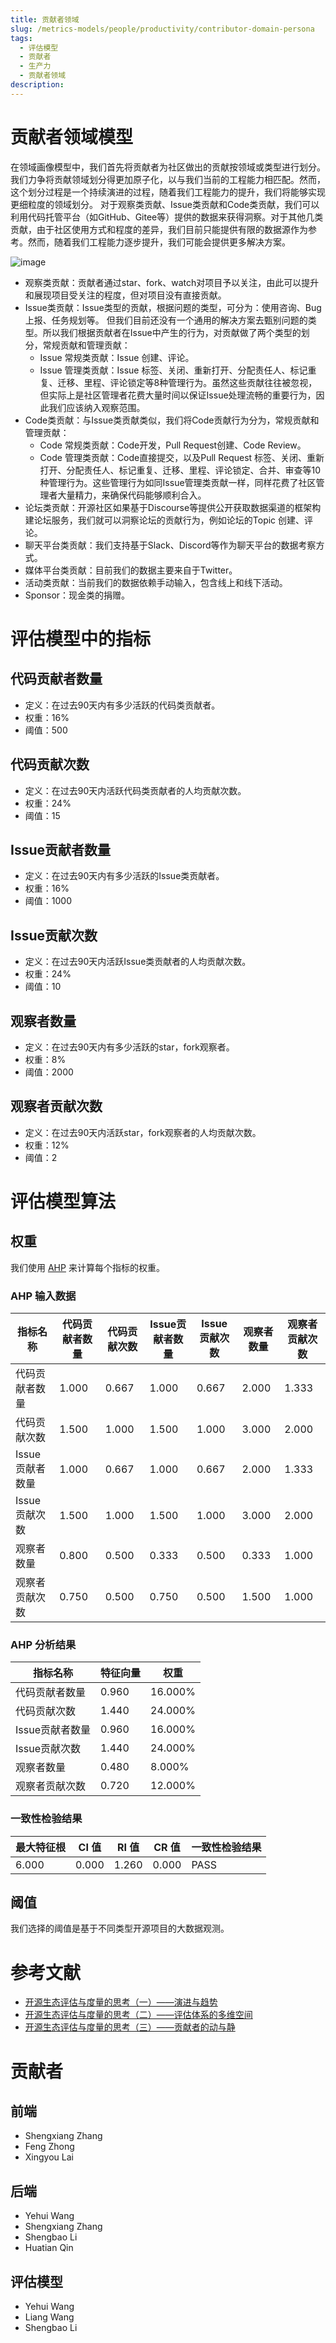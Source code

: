 ```yaml
---
title: 贡献者领域
slug: /metrics-models/people/productivity/contributor-domain-persona
tags:
  - 评估模型
  - 贡献者
  - 生产力
  - 贡献者领域
description: 
---
```


# 贡献者领域模型

在领域画像模型中，我们首先将贡献者为社区做出的贡献按领域或类型进行划分。我们力争将贡献领域划分得更加原子化，以与我们当前的工程能力相匹配。然而，这个划分过程是一个持续演进的过程，随着我们工程能力的提升，我们将能够实现更细粒度的领域划分。
对于观察类贡献、Issue类贡献和Code类贡献，我们可以利用代码托管平台（如GitHub、Gitee等）提供的数据来获得洞察。对于其他几类贡献，由于社区使用方式和程度的差异，我们目前只能提供有限的数据源作为参考。然而，随着我们工程能力逐步提升，我们可能会提供更多解决方案。

 ![image](https://github.com/oss-compass/docs-zh/assets/1535756/15ef8c48-6cd6-4a01-ad6b-494f3da4d10a)

-	观察类贡献：贡献者通过star、fork、watch对项目予以关注，由此可以提升和展现项目受关注的程度，但对项目没有直接贡献。
-	Issue类贡献：Issue类型的贡献，根据问题的类型，可分为：使用咨询、Bug 上报、任务规划等。 但我们目前还没有一个通用的解决方案去甄别问题的类型。所以我们根据贡献者在Issue中产生的行为，对贡献做了两个类型的划分，常规贡献和管理贡献：
    - Issue 常规类贡献：Issue 创建、评论。
    - Issue 管理类贡献：Issue 标签、关闭、重新打开、分配责任人、标记重复、迁移、里程、评论锁定等8种管理行为。虽然这些贡献往往被忽视，但实际上是社区管理者花费大量时间以保证Issue处理流畅的重要行为，因此我们应该纳入观察范围。 
-	Code类贡献：与Issue类贡献类似，我们将Code贡献行为分为，常规贡献和管理贡献：
    -	Code 常规类贡献：Code开发，Pull Request创建、Code Review。 
    -	Code 管理类贡献：Code直接提交，以及Pull Request 标签、关闭、重新打开、分配责任人、标记重复、迁移、里程、评论锁定、合并、审查等10种管理行为。这些管理行为如同Issue管理类贡献一样，同样花费了社区管理者大量精力，来确保代码能够顺利合入。
-	论坛类贡献：开源社区如果基于Discourse等提供公开获取数据渠道的框架构建论坛服务，我们就可以洞察论坛的贡献行为，例如论坛的Topic 创建、评论。 
-	聊天平台类贡献：我们支持基于Slack、Discord等作为聊天平台的数据考察方式。 
-	媒体平台类贡献：目前我们的数据主要来自于Twitter。 
-	活动类贡献：当前我们的数据依赖手动输入，包含线上和线下活动。 
-	Sponsor：现金类的捐赠。


# 评估模型中的指标

## 代码贡献者数量

- 定义：在过去90天内有多少活跃的代码类贡献者。
- 权重：16%
- 阈值：500

## 代码贡献次数

- 定义：在过去90天内活跃代码类贡献者的人均贡献次数。
- 权重：24%
- 阈值：15

## Issue贡献者数量

- 定义：在过去90天内有多少活跃的Issue类贡献者。
- 权重：16%
- 阈值：1000

## Issue贡献次数

- 定义：在过去90天内活跃Issue类贡献者的人均贡献次数。
- 权重：24%
- 阈值：10

  
## 观察者数量

- 定义：在过去90天内有多少活跃的star，fork观察者。
- 权重：8%
- 阈值：2000

## 观察者贡献次数

- 定义：在过去90天内活跃star，fork观察者的人均贡献次数。
- 权重：12%
- 阈值：2


# 评估模型算法

## 权重

我们使用 [AHP](https://en.wikipedia.org/wiki/Analytic_hierarchy_process) 来计算每个指标的权重。

### AHP 输入数据

| 指标名称  | 代码贡献者数量 | 代码贡献次数 | Issue贡献者数量 | Issue贡献次数  | 观察者数量 | 观察者贡献次数  |
| --- | --- | --- | --- | --- | --- | --- |
| 代码贡献者数量  | 1.000 | 0.667 | 1.000 | 0.667 | 2.000 | 1.333 |
| 代码贡献次数 | 1.500 | 1.000 | 1.500 | 1.000 | 3.000 | 2.000 |
| Issue贡献者数量 | 1.000 | 0.667 | 1.000 | 0.667 | 2.000 | 1.333 |
| Issue贡献次数  | 1.500 | 1.000 | 1.500 | 1.000 | 3.000 | 2.000 |
| 观察者数量 | 0.800 | 0.500 | 0.333 | 0.500 | 0.333 | 1.000 | 0.667 |
| 观察者贡献次数  | 0.750 | 0.500 | 0.750 | 0.500 | 1.500 | 1.000 |

### AHP 分析结果

| 指标名称  | 特征向量 | 权重      |
| --- | --- | --- |
| 代码贡献者数量 | 0.960 | 16.000% |
| 代码贡献次数 | 1.440 | 24.000% |
| Issue贡献者数量 | 0.960 | 16.000% |
| Issue贡献次数 | 1.440 | 24.000% |
| 观察者数量 | 0.480 | 8.000% |
| 观察者贡献次数 | 0.720 | 12.000% |

### 一致性检验结果

| 最大特征根 | CI 值 | RI 值 | CR 值 | 一致性检验结果 |
| --- | --- | --- | --- | --- |
| 6.000 | 0.000 | 1.260 | 0.000 | PASS    |

## 阈值

我们选择的阈值是基于不同类型开源项目的大数据观测。

# 参考文献

* [开源生态评估与度量的思考（一）——演进与趋势](https://compass.gitee.com/zh/blog/2023/12/07/open-source-eco1/open-source-eco1) 
* [开源生态评估与度量的思考（二）——评估体系的多维空间](https://compass.gitee.com/zh/blog/2023/12/08/open-source-eco2/open-source-eco2) 
* [开源生态评估与度量的思考（三）——贡献者的动与静](https://compass.gitee.com/zh/blog/2023/12/09/open-source-eco3/open-source-eco3) 

# 贡献者

## 前端

* Shengxiang Zhang
* Feng Zhong
* Xingyou Lai

## 后端

* Yehui Wang
* Shengxiang Zhang
* Shengbao Li
* Huatian Qin

## 评估模型

* Yehui Wang
* Liang Wang
* Shengbao Li
